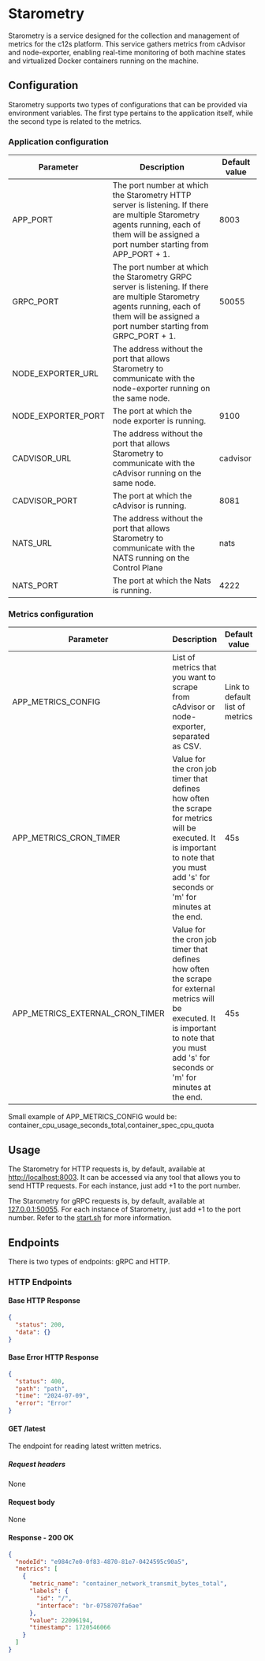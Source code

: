 # Starometry

Starometry is a service designed for the collection and management of metrics for the c12s platform. This service gathers metrics from cAdvisor and node-exporter, enabling real-time monitoring of both machine states and virtualized Docker containers running on the machine.

## Configuration

Starometry supports two types of configurations that can be provided via environment variables. The first type pertains to the application itself, while the second type is related to the metrics.

### Application configuration

| Parameter          | Description                                                                                                                                                                                 | Default value |
| ------------------ | ------------------------------------------------------------------------------------------------------------------------------------------------------------------------------------------- | ------------- |
| APP_PORT           | The port number at which the Starometry HTTP server is listening. If there are multiple Starometry agents running, each of them will be assigned a port number starting from APP_PORT + 1.  | 8003          |
| GRPC_PORT          | The port number at which the Starometry GRPC server is listening. If there are multiple Starometry agents running, each of them will be assigned a port number starting from GRPC_PORT + 1. | 50055         |
| NODE_EXPORTER_URL  | The address without the port that allows Starometry to communicate with the node-exporter running on the same node.                                                                         |
| NODE_EXPORTER_PORT | The port at which the node exporter is running.                                                                                                                                             | 9100          |
| CADVISOR_URL       | The address without the port that allows Starometry to communicate with the cAdvisor running on the same node.                                                                              | cadvisor      |
| CADVISOR_PORT      | The port at which the cAdvisor is running.                                                                                                                                                  | 8081          |
| NATS_URL           | The address without the port that allows Starometry to communicate with the NATS running on the Control Plane                                                                               | nats          |
| NATS_PORT          | The port at which the Nats is running.                                                                                                                                                      | 4222          |

### Metrics configuration

| Parameter                       | Description                                                                                                                                                                                    | Default value                   |
| ------------------------------- | ---------------------------------------------------------------------------------------------------------------------------------------------------------------------------------------------- | ------------------------------- |
| APP_METRICS_CONFIG              | List of metrics that you want to scrape from cAdvisor or node-exporter, separated as CSV.                                                                                                      | Link to default list of metrics |
| APP_METRICS_CRON_TIMER          | Value for the cron job timer that defines how often the scrape for metrics will be executed. It is important to note that you must add 's' for seconds or 'm' for minutes at the end.          | 45s                             |
| APP_METRICS_EXTERNAL_CRON_TIMER | Value for the cron job timer that defines how often the scrape for external metrics will be executed. It is important to note that you must add 's' for seconds or 'm' for minutes at the end. | 45s                             |

Small example of APP_METRICS_CONFIG would be: container_cpu_usage_seconds_total,container_spec_cpu_quota

## Usage

The Starometry for HTTP requests is, by default, available at [http://localhost:8003](http://localhost:8003). It can be accessed via any tool that allows you to send HTTP requests. For each instance, just add +1 to the port number.

The Starometry for gRPC requests is, by default, available at [127.0.0.1:50055](127.0.0.1:50055). For each instance of Starometry, just add +1 to the port number. Refer to the [start.sh](https://github.com/c12s/tools/blob/master/start.sh) for more information.

## Endpoints

There is two types of endpoints: gRPC and HTTP.

### HTTP Endpoints

#### Base HTTP Response

```json
{
  "status": 200,
  "data": {}
}
```

#### Base Error HTTP Response

```json
{
  "status": 400,
  "path": "path",
  "time": "2024-07-09",
  "error": "Error"
}
```

#### GET /latest

The endpoint for reading latest written metrics.

##### Request headers

None

#### Request body

None

#### Response - 200 OK

```json
{
  "nodeId": "e984c7e0-0f83-4870-81e7-0424595c90a5",
  "metrics": [
    {
      "metric_name": "container_network_transmit_bytes_total",
      "labels": {
        "id": "/",
        "interface": "br-0758707fa6ae"
      },
      "value": 22096194,
      "timestamp": 1720546066
    }
  ]
}
```
